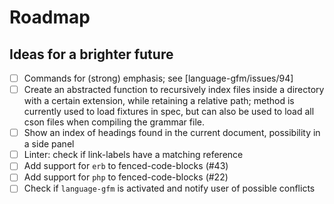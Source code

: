 # Roadmap

## Ideas for a brighter future

- [ ] Commands for (strong) emphasis; see [language-gfm/issues/94]
- [ ] Create an abstracted function to recursively index files inside a directory with a certain extension, while retaining a relative path; method is currently used to load fixtures in spec, but can also be used to load all cson files when compiling the grammar file.
- [ ] Show an index of headings found in the current document, possibility in a side panel
- [ ] Linter: check if link-labels have a matching reference
- [ ] Add support for `erb` to fenced-code-blocks (#43)
- [ ] Add support for `php` to fenced-code-blocks (#22)
- [ ] Check if `language-gfm` is activated and notify user of possible conflicts

